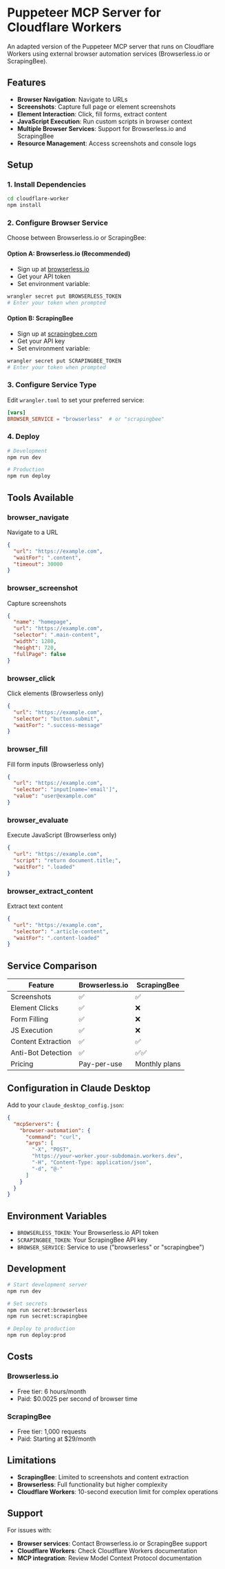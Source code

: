 # Puppeteer MCP Server for Cloudflare Workers

An adapted version of the Puppeteer MCP server that runs on Cloudflare Workers using external browser automation services (Browserless.io or ScrapingBee).

## Features

- **Browser Navigation**: Navigate to URLs
- **Screenshots**: Capture full page or element screenshots  
- **Element Interaction**: Click, fill forms, extract content
- **JavaScript Execution**: Run custom scripts in browser context
- **Multiple Browser Services**: Support for Browserless.io and ScrapingBee
- **Resource Management**: Access screenshots and console logs

## Setup

### 1. Install Dependencies

```bash
cd cloudflare-worker
npm install
```

### 2. Configure Browser Service

Choose between Browserless.io or ScrapingBee:

#### Option A: Browserless.io (Recommended)
- Sign up at [browserless.io](https://browserless.io)
- Get your API token
- Set environment variable:

```bash
wrangler secret put BROWSERLESS_TOKEN
# Enter your token when prompted
```

#### Option B: ScrapingBee
- Sign up at [scrapingbee.com](https://scrapingbee.com)  
- Get your API key
- Set environment variable:

```bash
wrangler secret put SCRAPINGBEE_TOKEN
# Enter your token when prompted
```

### 3. Configure Service Type

Edit `wrangler.toml` to set your preferred service:

```toml
[vars]
BROWSER_SERVICE = "browserless"  # or "scrapingbee"
```

### 4. Deploy

```bash
# Development
npm run dev

# Production
npm run deploy
```

## Tools Available

### browser_navigate
Navigate to a URL
```json
{
  "url": "https://example.com",
  "waitFor": ".content",
  "timeout": 30000
}
```

### browser_screenshot  
Capture screenshots
```json
{
  "name": "homepage",
  "url": "https://example.com",
  "selector": ".main-content",
  "width": 1280,
  "height": 720,
  "fullPage": false
}
```

### browser_click
Click elements (Browserless only)
```json
{
  "url": "https://example.com",
  "selector": "button.submit",
  "waitFor": ".success-message"
}
```

### browser_fill
Fill form inputs (Browserless only)
```json
{
  "url": "https://example.com",
  "selector": "input[name='email']",
  "value": "user@example.com"
}
```

### browser_evaluate
Execute JavaScript (Browserless only)
```json
{
  "url": "https://example.com",
  "script": "return document.title;",
  "waitFor": ".loaded"
}
```

### browser_extract_content
Extract text content
```json
{
  "url": "https://example.com",
  "selector": ".article-content",
  "waitFor": ".content-loaded"
}
```

## Service Comparison

| Feature | Browserless.io | ScrapingBee |
|---------|---------------|-------------|
| Screenshots | ✅ | ✅ |
| Element Clicks | ✅ | ❌ |
| Form Filling | ✅ | ❌ |
| JS Execution | ✅ | ❌ |
| Content Extraction | ✅ | ✅ |
| Anti-Bot Detection | ✅ | ✅✅ |
| Pricing | Pay-per-use | Monthly plans |

## Configuration in Claude Desktop

Add to your `claude_desktop_config.json`:

```json
{
  "mcpServers": {
    "browser-automation": {
      "command": "curl",
      "args": [
        "-X", "POST",
        "https://your-worker.your-subdomain.workers.dev",
        "-H", "Content-Type: application/json",
        "-d", "@-"
      ]
    }
  }
}
```

## Environment Variables

- `BROWSERLESS_TOKEN`: Your Browserless.io API token
- `SCRAPINGBEE_TOKEN`: Your ScrapingBee API key  
- `BROWSER_SERVICE`: Service to use ("browserless" or "scrapingbee")

## Development

```bash
# Start development server
npm run dev

# Set secrets
npm run secret:browserless
npm run secret:scrapingbee

# Deploy to production
npm run deploy:prod
```

## Costs

### Browserless.io
- Free tier: 6 hours/month
- Paid: $0.0025 per second of browser time

### ScrapingBee  
- Free tier: 1,000 requests
- Paid: Starting at $29/month

## Limitations

- **ScrapingBee**: Limited to screenshots and content extraction
- **Browserless**: Full functionality but higher complexity
- **Cloudflare Workers**: 10-second execution limit for complex operations

## Support

For issues with:
- **Browser services**: Contact Browserless.io or ScrapingBee support
- **Cloudflare Workers**: Check Cloudflare Workers documentation  
- **MCP integration**: Review Model Context Protocol documentation